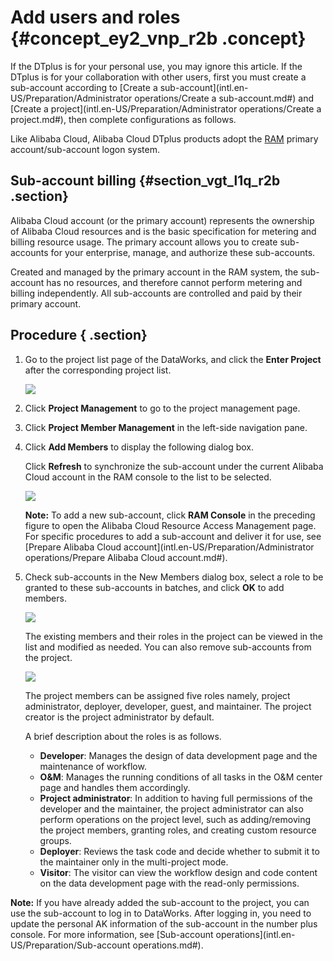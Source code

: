 # Add users and roles {#concept_ey2_vnp_r2b .concept}

If the DTplus is for your personal use, you may ignore this article. If the DTplus is for your collaboration with other users, first you must create a sub-account according to [Create a sub-account](intl.en-US/Preparation/Administrator operations/Create a sub-account.md#) and [Create a project](intl.en-US/Preparation/Administrator operations/Create a project.md#), then complete configurations as follows.

Like Alibaba Cloud, Alibaba Cloud DTplus products adopt the [RAM](https://www.alibabacloud.com/help/doc-detail/28627.htm) primary account/sub-account logon system.

## Sub-account billing {#section_vgt_l1q_r2b .section}

Alibaba Cloud account \(or the primary account\) represents the ownership of Alibaba Cloud resources and is the basic specification for metering and billing resource usage. The primary account allows you to create sub-accounts for your enterprise, manage, and authorize these sub-accounts.

Created and managed by the primary account in the RAM system, the sub-account has no resources, and therefore cannot perform metering and billing independently. All sub-accounts are controlled and paid by their primary account.

## Procedure { .section}

1.  Go to the project list page of the DataWorks, and click the **Enter Project** after the corresponding project list.

    ![](http://static-aliyun-doc.oss-cn-hangzhou.aliyuncs.com/assets/img/16177/15362029238952_en-US.png)

2.  Click **Project Management** to go to the project management page.
3.  Click **Project Member Management** in the left-side navigation pane.
4.  Click **Add Members** to display the following dialog box.

    Click **Refresh** to synchronize the sub-account under the current Alibaba Cloud account in the RAM console to the list to be selected.

    ![](http://static-aliyun-doc.oss-cn-hangzhou.aliyuncs.com/assets/img/16177/153620292410476_en-US.png)

    **Note:** To add a new sub-account, click **RAM Console** in the preceding figure to open the Alibaba Cloud Resource Access Management page. For specific procedures to add a sub-account and deliver it for use, see [Prepare Alibaba Cloud account](intl.en-US/Preparation/Administrator operations/Prepare Alibaba Cloud account.md#).

5.  Check sub-accounts in the New Members dialog box, select a role to be granted to these sub-accounts in batches, and click **OK** to add members.

    ![](http://static-aliyun-doc.oss-cn-hangzhou.aliyuncs.com/assets/img/16177/15362029248953_en-US.png)

    The existing members and their roles in the project can be viewed in the list and modified as needed. You can also remove sub-accounts from the project.

    ![](http://static-aliyun-doc.oss-cn-hangzhou.aliyuncs.com/assets/img/16177/15362029248955_en-US.png)

    The project members can be assigned five roles namely, project administrator, deployer, developer, guest, and maintainer. The project creator is the project administrator by default.

    A brief description about the roles is as follows.

    -   **Developer**: Manages the design of data development page and the maintenance of workflow.
    -   **O&M**: Manages the running conditions of all tasks in the O&M center page and handles them accordingly.
    -   **Project administrator**: In addition to having full permissions of the developer and the maintainer, the project administrator can also perform operations on the project level, such as adding/removing the project members, granting roles, and creating custom resource groups.
    -   **Deployer**: Reviews the task code and decide whether to submit it to the maintainer only in the multi-project mode.
    -   **Visitor**: The visitor can view the workflow design and code content on the data development page with the read-only permissions.

**Note:** If you have already added the sub-account to the project, you can use the sub-account to log in to DataWorks. After logging in, you need to update the personal AK information of the sub-account in the number plus console. For more information, see [Sub-account operations](intl.en-US/Preparation/Sub-account operations.md#).

